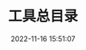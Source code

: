 ---
pageComponent:
  name: Catalogue
  data:
    path: 08.工具
    imgUrl: /img/catalogue/default.png
    description: 开发常用工具。
title: 工具总目录
date: 2022-11-16 15:51:07
permalink: /tool/
sidebar: false
article: false
comment: false
editLink: false
---
